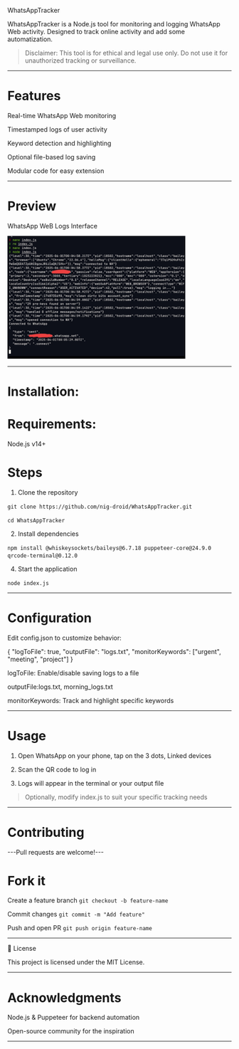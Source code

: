 WhatsAppTracker



WhatsAppTracker is a Node.js tool for monitoring and logging WhatsApp Web activity. Designed to track online activity and add some automatization.

> Disclaimer: This tool is for ethical and legal use only. Do not use it for unauthorized tracking or surveillance.




---
# Features

Real-time WhatsApp Web monitoring

Timestamped logs of user activity

Keyword detection and highlighting

Optional file-based log saving

Modular code for easy extension



---

# Preview

WhatsApp WeB Logs Interface

<img src="./IMG_20250601_043446.jpg" alt="Screenshot" width="400"/>	



---
# Installation:

# Requirements:

Node.js v14+

# Steps

 1. Clone the repository
    
```git clone https://github.com/nig-droid/WhatsAppTracker.git```

```cd WhatsAppTracker```

 2. Install dependencies
    
```npm install @whiskeysockets/baileys@6.7.18 puppeteer-core@24.9.0 qrcode-terminal@0.12.0```

 4. Start the application
    
```node index.js```


---

# Configuration

Edit config.json to customize behavior:

{
  "logToFile": true,
  "outputFile": "logs.txt",
  "monitorKeywords": ["urgent", "meeting", "project"]
}

logToFile: Enable/disable saving logs to a file

outputFile:logs.txt, morning_logs.txt

monitorKeywords: Track and highlight specific keywords



---

# Usage

1. Open WhatsApp on your phone, tap on the 3 dots, Linked devices


2. Scan the QR code to log in


3. Logs will appear in the terminal or your output file



> Optionally, modify index.js to suit your specific tracking needs




---

# Contributing

---Pull requests are welcome!---

# Fork it
Create a feature branch
```git checkout -b feature-name```

Commit changes
```git commit -m "Add feature"```

Push and open PR
```git push origin feature-name```


---

📄 License

This project is licensed under the MIT License.


---

# Acknowledgments

Node.js & Puppeteer for backend automation

Open-source community for the inspiration

---



